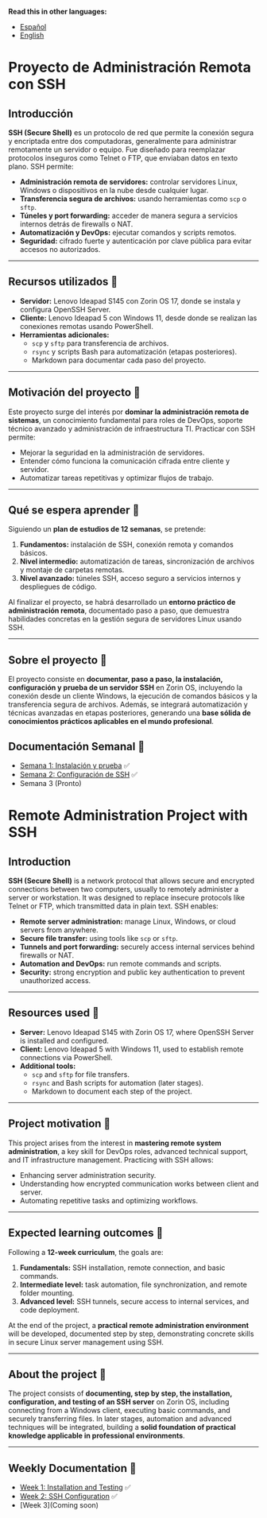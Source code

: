 **Read this in other languages:**
- [Español](#proyecto-de-administración-remota-con-ssh)
- [English](#remote-administration-project-with-ssh)


# Proyecto de Administración Remota con SSH

## Introducción

**SSH (Secure Shell)** es un protocolo de red que permite la conexión segura y encriptada entre dos computadoras, generalmente para administrar remotamente un servidor o equipo. Fue diseñado para reemplazar protocolos inseguros como Telnet o FTP, que enviaban datos en texto plano. SSH permite:

- **Administración remota de servidores:** controlar servidores Linux, Windows o dispositivos en la nube desde cualquier lugar.  
- **Transferencia segura de archivos:** usando herramientas como `scp` o `sftp`.  
- **Túneles y port forwarding:** acceder de manera segura a servicios internos detrás de firewalls o NAT.  
- **Automatización y DevOps:** ejecutar comandos y scripts remotos.  
- **Seguridad:** cifrado fuerte y autenticación por clave pública para evitar accesos no autorizados.

---

## Recursos utilizados 🔑

- **Servidor:** Lenovo Ideapad S145 con Zorin OS 17, donde se instala y configura OpenSSH Server.  
- **Cliente:** Lenovo Ideapad 5 con Windows 11, desde donde se realizan las conexiones remotas usando PowerShell.  
- **Herramientas adicionales:**  
  - `scp` y `sftp` para transferencia de archivos.  
  - `rsync` y scripts Bash para automatización (etapas posteriores).  
  - Markdown para documentar cada paso del proyecto.

---

## Motivación del proyecto 🚀

Este proyecto surge del interés por **dominar la administración remota de sistemas**, un conocimiento fundamental para roles de DevOps, soporte técnico avanzado y administración de infraestructura TI. Practicar con SSH permite:

- Mejorar la seguridad en la administración de servidores.  
- Entender cómo funciona la comunicación cifrada entre cliente y servidor.  
- Automatizar tareas repetitivas y optimizar flujos de trabajo.

---

## Qué se espera aprender 🎯

Siguiendo un **plan de estudios de 12 semanas**, se pretende:

1. **Fundamentos:** instalación de SSH, conexión remota y comandos básicos.  
2. **Nivel intermedio:** automatización de tareas, sincronización de archivos y montaje de carpetas remotas.  
3. **Nivel avanzado:** túneles SSH, acceso seguro a servicios internos y despliegues de código.

Al finalizar el proyecto, se habrá desarrollado un **entorno práctico de administración remota**, documentado paso a paso, que demuestra habilidades concretas en la gestión segura de servidores Linux usando SSH.

---

## Sobre el proyecto 🧐

El proyecto consiste en **documentar, paso a paso, la instalación, configuración y prueba de un servidor SSH** en Zorin OS, incluyendo la conexión desde un cliente Windows, la ejecución de comandos básicos y la transferencia segura de archivos. Además, se integrará automatización y técnicas avanzadas en etapas posteriores, generando una **base sólida de conocimientos prácticos aplicables en el mundo profesional**.

## Documentación Semanal 📆

- [Semana 1: Instalación y prueba](Week1/Installation-and-testing.md) ✅
- [Semana 2: Configuración de SSH](Week2/SSH-Configuration.md) ✅
- Semana 3 (Pronto)


# Remote Administration Project with SSH

## Introduction

**SSH (Secure Shell)** is a network protocol that allows secure and encrypted connections between two computers, usually to remotely administer a server or workstation. It was designed to replace insecure protocols like Telnet or FTP, which transmitted data in plain text. SSH enables:

- **Remote server administration:** manage Linux, Windows, or cloud servers from anywhere.  
- **Secure file transfer:** using tools like `scp` or `sftp`.  
- **Tunnels and port forwarding:** securely access internal services behind firewalls or NAT.  
- **Automation and DevOps:** run remote commands and scripts.  
- **Security:** strong encryption and public key authentication to prevent unauthorized access.

---

## Resources used 🔑

- **Server:** Lenovo Ideapad S145 with Zorin OS 17, where OpenSSH Server is installed and configured.  
- **Client:** Lenovo Ideapad 5 with Windows 11, used to establish remote connections via PowerShell.  
- **Additional tools:**  
  - `scp` and `sftp` for file transfers.  
  - `rsync` and Bash scripts for automation (later stages).  
  - Markdown to document each step of the project.

---

## Project motivation 🚀

This project arises from the interest in **mastering remote system administration**, a key skill for DevOps roles, advanced technical support, and IT infrastructure management. Practicing with SSH allows:

- Enhancing server administration security.  
- Understanding how encrypted communication works between client and server.  
- Automating repetitive tasks and optimizing workflows.

---

## Expected learning outcomes 🎯

Following a **12-week curriculum**, the goals are:

1. **Fundamentals:** SSH installation, remote connection, and basic commands.  
2. **Intermediate level:** task automation, file synchronization, and remote folder mounting.  
3. **Advanced level:** SSH tunnels, secure access to internal services, and code deployment.

At the end of the project, a **practical remote administration environment** will be developed, documented step by step, demonstrating concrete skills in secure Linux server management using SSH.

---

## About the project 🧐

The project consists of **documenting, step by step, the installation, configuration, and testing of an SSH server** on Zorin OS, including connecting from a Windows client, executing basic commands, and securely transferring files. In later stages, automation and advanced techniques will be integrated, building a **solid foundation of practical knowledge applicable in professional environments**.

---

## Weekly Documentation 📆

- [Week 1: Installation and Testing](Week1/Installation-and-testing.md) ✅
- [Week 2: SSH Configuration](Week2/SSH-Configuration.md) ✅
- [Week 3](Coming soon)
